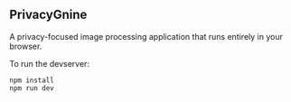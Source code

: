 ## PrivacyGnine

A privacy-focused image processing application that runs entirely in your browser.

To run the devserver:
```
npm install
npm run dev
```
